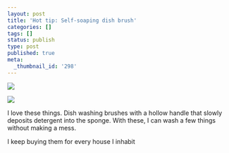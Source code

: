 ```yaml
---
layout: post
title: 'Hot tip: Self-soaping dish brush'
categories: []
tags: []
status: publish
type: post
published: true
meta:
  _thumbnail_id: '298'
---
```


![](/squarespace_images/static_500baf96c4aa540325612fa5_500bb0b2e4b042ea6e35b13f_504dd5ede4b02ca5e4b99cdf_1347278317785_Vileda+Brush+1.jpg_)
  

  
   
![](/squarespace_images/static_500baf96c4aa540325612fa5_500bb0b2e4b042ea6e35b13f_504dd5ed84ae920289602832_1347278317419_Vileda+Brush+2.jpg_)

I love these things. Dish washing brushes with a hollow handle that slowly deposits detergent into the sponge. With these, I can wash a few things without making a mess.


I keep buying them for every house I inhabit
